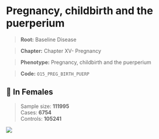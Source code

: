 # Pregnancy, childbirth and the puerperium

> **Root:** Baseline Disease  

> **Chapter:** Chapter XV- Pregnancy  

> **Phenotype:** Pregnancy, childbirth and the puerperium  

> **Code:** `O15_PREG_BIRTH_PUERP`

## 👩 In Females  
> Sample size: **111995**  
> Cases: **6754**  
> Controls: **105241**
<img src="/Disease/Figures/ALL/Baseline/O15_PREG_BIRTH_PUERP.png"/>
<CsvTable src="/Disease_Data/ALL/Baseline/LG_O15_PREG_BIRTH_PUERP.csv" label="🔍 View full results" />
